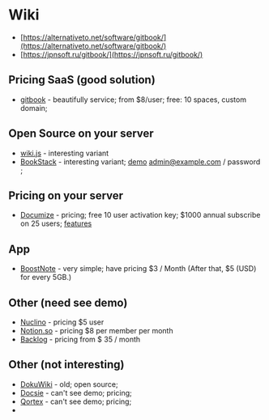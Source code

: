 # Wiki

- [https://alternativeto.net/software/gitbook/](https://alternativeto.net/software/gitbook/)
- [https://jpnsoft.ru/gitbook/](https://jpnsoft.ru/gitbook/)

## Pricing SaaS (good solution)

- [gitbook](https://www.gitbook.com/) - beautifully service; from $8/user; free: 10 spaces, custom domain;


## Open Source on your server

- [wiki.js](https://wiki.js.org/) - interesting variant
- [BookStack](https://www.bookstackapp.com/) - interesting variant; [demo](https://demo.bookstackapp.com/) admin@example.com / password ; 


## Pricing on your server

- [Documize](https://www.documize.com/) - pricing; free 10 user activation key; $1000 annual subscribe on 25 users; [features](https://www.documize.com/product/)

## App

- [BoostNote](https://boostnote.io/) - very simple; have pricing $3 / Month (After that, $5 (USD) for every 5GB.)

## Other (need see demo)

- [Nuclino](https://www.nuclino.com/) - pricing $5 user
- [Notion.so](https://www.notion.so/) - pricing $8 per member per month
- [Backlog](https://backlog.com/) - pricing from $ 35 / month

## Other (not interesting)

- [DokuWiki](https://www.dokuwiki.org/dokuwiki) - old; open source;
- [Docsie](https://www.docsie.io/) - can't see demo; pricing;
- [Qortex](https://qortex.com/about) - can't see demo; pricing;
- 